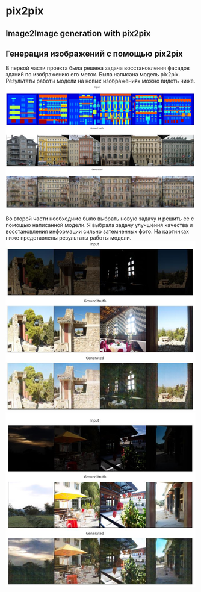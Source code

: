 # pix2pix
## Image2Image generation with pix2pix

## Генерация изображений с помощью pix2pix

В первой части проекта была решена задача восстановления фасадов зданий по изображению его меток. Была написана модель pix2pix. Результаты работы модели на новых изображениях можно видеть ниже.
![alt text](images/facade1.JPG)


Во второй части необходимо было выбрать новую задачу и решить ее с помощью написанной модели. Я выбрала задачу улучшения качества и восстановления информации сильно затемненных фото. На картинках ниже представлены результаты работы модели.
![alt text](images/light1.JPG)
![alt text](images/light2.JPG)
